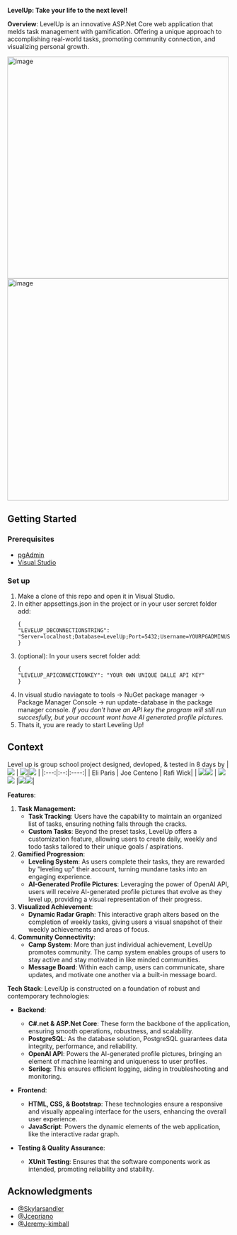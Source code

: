**LevelUp: Take your life to the next level!**

**Overview**: LevelUp is an innovative ASP.Net Core web application that melds task management with gamification. Offering a unique approach to accomplishing real-world tasks, promoting community connection, and visualizing personal growth.

<img width="500" alt="image" src="https://github.com/Eli-J-Paris/LevelUp/assets/130601227/c139e175-a197-448c-a219-e184646eff51"> <img width="500" alt="image" src="https://github.com/Eli-J-Paris/LevelUp/assets/130601227/8a0ba21b-ba22-47e3-aa4f-259c9f1e5424">

## Getting Started

### Prerequisites

* [pgAdmin](https://www.pgadmin.org/)
* [Visual Studio](https://visualstudio.microsoft.com/)

### Set up
1. Make a clone of this repo and open it in Visual Studio.
2. In either appsettings.json in the project or in your user sercret folder add:
   ```
   {
   "LEVELUP_DBCONNECTIONSTRING": "Server=localhost;Database=LevelUp;Port=5432;Username=YOURPGADMINUSERNAME;Password=YOURPGADMINPASSWORD",
   }
   ```
3. (optional): In your users secret folder add:
   ```
   {
   "LEVELUP_APICONNECTIONKEY": "YOUR OWN UNIQUE DALLE API KEY"
   }
   ```
4. In visual studio naviagate to tools -> NuGet package manager -> Package Manager Console -> run update-database in the package manager console.
    *If you don't have an API key the program will still run succesfully, but your account wont have AI generated profile pictures.*   
5. Thats it, you are ready to start Leveling Up!

## Context
Level up is group school project designed, devloped, & tested in 8 days by
| <img src="https://github.com/Eli-J-Paris.png?">    | <img src="https://github.com/Joe10111.png?">|<img src="https://github.com/RafiWick.png?"> |
|:---:|:--:|:----:|
| Eli Paris | Joe Centeno | Rafi Wick|
|  <a href="https://www.linkedin.com/in/eli-paris-96902a285/"><img src="https://img.shields.io/badge/LinkedIn-0077B5?style=for-the-badge&logo=linkedin&logoColor=white"></img></a><a href="https://github.com/Eli-J-Paris"><img src="https://img.shields.io/badge/GitHub-100000?style=for-the-badge&logo=github&logoColor=white"></img></a>              |   <a href="https://www.linkedin.com/in/joe-centeno/"><img src="https://img.shields.io/badge/LinkedIn-0077B5?style=for-the-badge&logo=linkedin&logoColor=white"></img></a><a href="https://github.com/joe10111"><img src="https://img.shields.io/badge/GitHub-100000?style=for-the-badge&logo=github&logoColor=white"></img></a>            |<a href="https://www.linkedin.com/in/raphael-wick-285489197/"><img src="https://img.shields.io/badge/LinkedIn-0077B5?style=for-the-badge&logo=linkedin&logoColor=white"></img></a><a href="https://github.com/RafiWick"><img src="https://img.shields.io/badge/GitHub-100000?style=for-the-badge&logo=github&logoColor=white"></img></a>|

**Features**:
1. **Task Management:**
    - **Task Tracking**: Users have the capability to maintain an organized list of tasks, ensuring nothing falls through the cracks.
    - **Custom Tasks**: Beyond the preset tasks, LevelUp offers a customization feature, allowing users to create daily, weekly and todo tasks tailored to their unique goals / aspirations.
2. **Gamified Progression**:
    - **Leveling System**: As users complete their tasks, they are rewarded by "leveling up" their account, turning mundane tasks into an engaging experience.
    - **AI-Generated Profile Pictures**: Leveraging the power of OpenAI API, users will receive AI-generated profile pictures that evolve as they level up, providing a visual representation of their progress.
3. **Visualized Achievement**:
    - **Dynamic Radar Graph**: This interactive graph alters based on the completion of weekly tasks, giving users a visual snapshot of their weekly achievements and areas of focus.
4. **Community Connectivity**:
    - **Camp System**: More than just individual achievement, LevelUp promotes community. The camp system enables groups of users to stay active and stay motivated in like minded communities. 
    - **Message Board**: Within each camp, users can communicate, share updates, and motivate one another via a built-in message board.

**Tech Stack**: LevelUp is constructed on a foundation of robust and contemporary technologies:
- **Backend**:
    - **C#.net & ASP.Net Core**: These form the backbone of the application, ensuring smooth operations, robustness, and scalability.
    - **PostgreSQL**: As the database solution, PostgreSQL guarantees data integrity, performance, and reliability.
    - **OpenAI API**: Powers the AI-generated profile pictures, bringing an element of machine learning and uniqueness to user profiles.
    - **Serilog**: This ensures efficient logging, aiding in troubleshooting and monitoring.
    
- **Frontend**:
    - **HTML, CSS, & Bootstrap**: These technologies ensure a responsive and visually appealing interface for the users, enhancing the overall user experience.
    - **JavaScript**: Powers the dynamic elements of the web application, like the interactive radar graph.
    
- **Testing & Quality Assurance**:
    - **XUnit Testing**: Ensures that the software components work as intended, promoting reliability and stability.

## Acknowledgments
- [@Skylarsandler](https://github.com/skylarbsandler)
- [@Jcepriano](https://github.com/jcepriano)
- [@Jeremy-kimball](https://github.com/jeremy-kimball)



